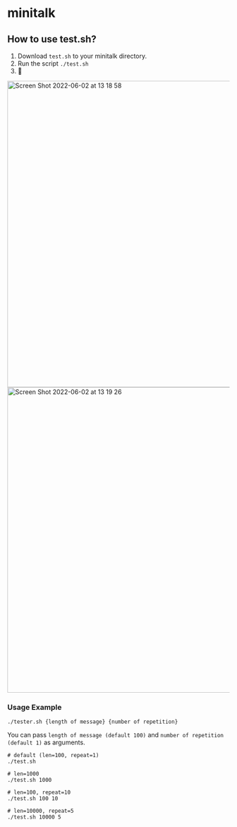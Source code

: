 # minitalk

## How to use test.sh?
1. Download `test.sh` to your minitalk directory.
2. Run the script `./test.sh`
3. :tada:

<img width="694" alt="Screen Shot 2022-06-02 at 13 18 58" src="https://user-images.githubusercontent.com/7609060/171552262-d729ce9a-868e-4672-be43-3be00a222eab.png">
<img width="692" alt="Screen Shot 2022-06-02 at 13 19 26" src="https://user-images.githubusercontent.com/7609060/171552280-02d6db3d-e0a3-4c6a-8a0d-7787a9d0162a.png">


### Usage Example
```
./tester.sh {length of message} {number of repetition}
```
You can pass `length of message (default 100)` and `number of repetition (default 1)` as arguments.

```
# default (len=100, repeat=1)
./test.sh

# len=1000
./test.sh 1000

# len=100, repeat=10
./test.sh 100 10

# len=10000, repeat=5
./test.sh 10000 5
```
